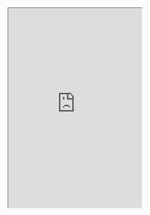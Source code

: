 <iframe
  loading="lazy"
  src="https://quantified-self.streamlit.app/Activity?embed=true&embed_options=dark_theme"
  height="450"
  style={{width: "100%", border: "none"}}
></iframe>